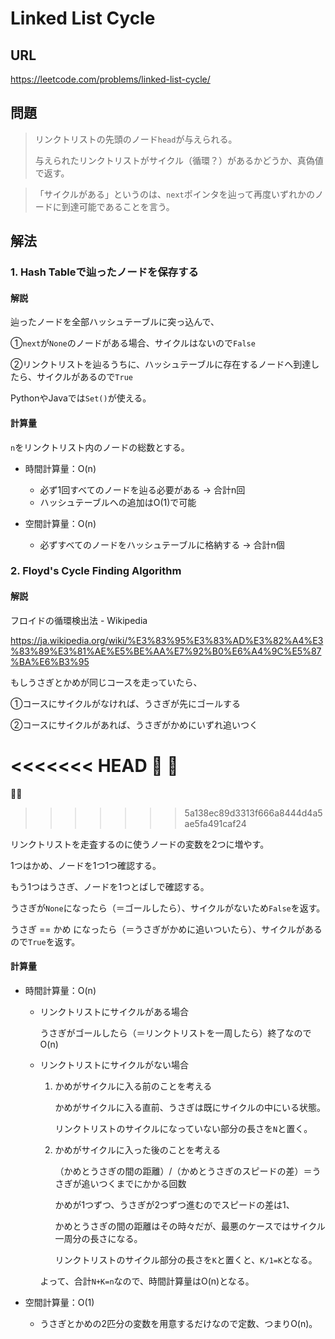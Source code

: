 # Linked List Cycle

## URL
https://leetcode.com/problems/linked-list-cycle/

## 問題
> リンクトリストの先頭のノード`head`が与えられる。
> 
> 与えられたリンクトリストがサイクル（循環？）があるかどうか、真偽値で返す。

> 「サイクルがある」というのは、`next`ポインタを辿って再度いずれかのノードに到達可能であることを言う。


## 解法

### 1. Hash Tableで辿ったノードを保存する


#### 解説
辿ったノードを全部ハッシュテーブルに突っ込んで、

①`next`が`None`のノードがある場合、サイクルはないので`False`

②リンクトリストを辿るうちに、ハッシュテーブルに存在するノードへ到達したら、サイクルがあるので`True`

PythonやJavaでは`Set()`が使える。


#### 計算量
`n`をリンクトリスト内のノードの総数とする。
- 時間計算量：O(n)
    - 必ず1回すべてのノードを辿る必要がある → 合計n回
    - ハッシュテーブルへの追加はO(1)で可能

- 空間計算量：O(n)
    - 必ずすべてのノードをハッシュテーブルに格納する → 合計n個

### 2. Floyd's Cycle Finding Algorithm

#### 解説

フロイドの循環検出法 - Wikipedia

https://ja.wikipedia.org/wiki/%E3%83%95%E3%83%AD%E3%82%A4%E3%83%89%E3%81%AE%E5%BE%AA%E7%92%B0%E6%A4%9C%E5%87%BA%E6%B3%95

もしうさぎとかめが同じコースを走っていたら、

①コースにサイクルがなければ、うさぎが先にゴールする

②コースにサイクルがあれば、うさぎがかめにいずれ追いつく

<<<<<<< HEAD
🐇 🐢
=======
🐰🐢
>>>>>>> 5a138ec89d3313f666a8444d4a5ae5fa491caf24

リンクトリストを走査するのに使うノードの変数を2つに増やす。

1つはかめ、ノードを1つ1つ確認する。

もう1つはうさぎ、ノードを1つとばしで確認する。

うさぎが`None`になったら（＝ゴールしたら）、サイクルがないため`False`を返す。

うさぎ == かめ になったら（＝うさぎがかめに追いついたら）、サイクルがあるので`True`を返す。

#### 計算量

- 時間計算量：O(n)
    - リンクトリストにサイクルがある場合

        うさぎがゴールしたら（＝リンクトリストを一周したら）終了なのでO(n)
    
    - リンクトリストにサイクルがない場合

        1. かめがサイクルに入る前のことを考える

            かめがサイクルに入る直前、うさぎは既にサイクルの中にいる状態。

            リンクトリストのサイクルになっていない部分の長さを`N`と置く。
        
        2. かめがサイクルに入った後のことを考える

            （かめとうさぎの間の距離）/（かめとうさぎのスピードの差）＝うさぎが追いつくまでにかかる回数

            かめが1つずつ、うさぎが2つずつ進むのでスピードの差は1、

            かめとうさぎの間の距離はその時々だが、最悪のケースではサイクル一周分の長さになる。

            リンクトリストのサイクル部分の長さを`K`と置くと、`K/1=K`となる。
        
        よって、合計`N+K=n`なので、時間計算量はO(n)となる。
    
- 空間計算量：O(1)

    - うさぎとかめの2匹分の変数を用意するだけなので定数、つまりO(n)。
